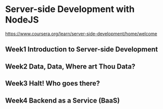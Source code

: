 # Server-side Development with NodeJS

<https://www.coursera.org/learn/server-side-development/home/welcome>

## Week1 Introduction to Server-side Development

## Week2 Data, Data, Where art Thou Data?

## Week3 Halt! Who goes there?

## Week4 Backend as a Service (BaaS)
